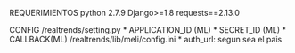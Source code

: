 REQUERIMIENTOS
	python 2.7.9
	Django>=1.8
	requests==2.13.0

CONFIG
	/realtrends/setting.py
		* APPLICATION_ID (ML)
		* SECRET_ID (ML)
		* CALLBACK(ML)
	/realtrends/lib/meli/config.ini
		* auth_url: segun sea el pais
